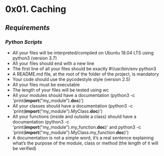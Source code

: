 # **0x01. Caching**
## *Requirements*
### *Python Scripts*
-   All your files will be interpreted/compiled on Ubuntu 18.04 LTS using python3 (version 3.7)
-   All your files should end with a new line
-   The first line of all your files should be exactly #!/usr/bin/env python3
-   A README.md file, at the root of the folder of the project, is mandatory
-   Your code should use the pycodestyle style (version 2.5)
-   All your files must be executable
-   The length of your files will be tested using wc
-   All your modules should have a documentation (python3 -c 'print(__import__("my_module").__doc__)')
-   All your classes should have a documentation (python3 -c 'print(__import__("my_module").MyClass.__doc__)')
-   All your functions (inside and outside a class) should have a documentation (python3 -c 'print(__import__("my_module").my_function.__doc__)' and python3 -c 'print(__import__("my_module").MyClass.my_function.__doc__)')
-   A documentation is not a simple word, it’s a real sentence explaining what’s the purpose of the module, class or method (the length of it will be verified)

